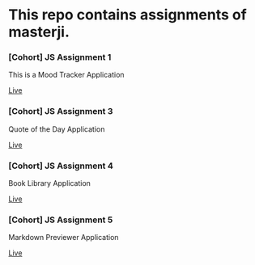 <h1>This repo contains assignments of masterji.</h1>
<div>
<h3>[Cohort] JS Assignment 1</h3>
  <p>This is a Mood Tracker Application</p>
<a href="https://masterji-liart.vercel.app/">Live</a>
</div>
<div>
<h3>[Cohort] JS Assignment 3</h3>
  <p>Quote of the Day Application</p>
<a href="https://masterji-3tih.vercel.app/">Live</a>
</div>
<div>
<h3>[Cohort] JS Assignment 4</h3>
  <p>Book Library Application</p>
<a href="https://masterji-7gpu.vercel.app/">Live</a>
</div>
<div>
<h3>[Cohort] JS Assignment 5</h3>
  <p>Markdown Previewer Application</p>
<a href="https://masterji-5xcd.vercel.app/">Live</a>
</div>
